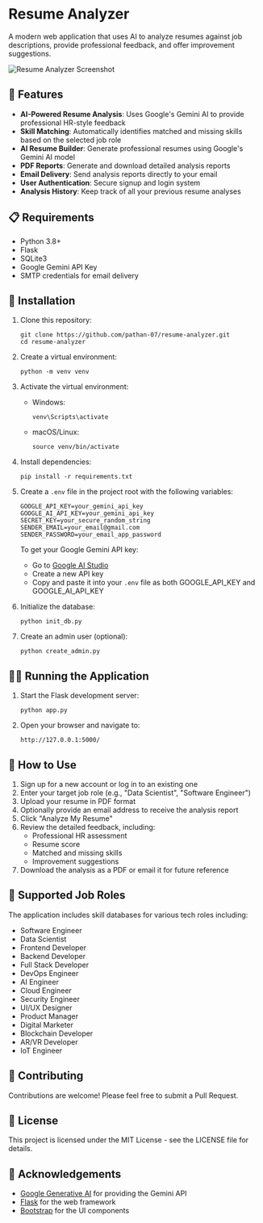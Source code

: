 # Resume Analyzer

A modern web application that uses AI to analyze resumes against job descriptions, provide professional feedback, and offer improvement suggestions.

![Resume Analyzer Screenshot](https://example.com/screenshot.png)

## 🚀 Features

- **AI-Powered Resume Analysis**: Uses Google's Gemini AI to provide professional HR-style feedback
- **Skill Matching**: Automatically identifies matched and missing skills based on the selected job role
- **AI Resume Builder**: Generate professional resumes using Google's Gemini AI model
- **PDF Reports**: Generate and download detailed analysis reports
- **Email Delivery**: Send analysis reports directly to your email
- **User Authentication**: Secure signup and login system
- **Analysis History**: Keep track of all your previous resume analyses

## 📋 Requirements

- Python 3.8+
- Flask
- SQLite3
- Google Gemini API Key
- SMTP credentials for email delivery

## 🔧 Installation

1. Clone this repository:
   ```
   git clone https://github.com/pathan-07/resume-analyzer.git
   cd resume-analyzer
   ```

2. Create a virtual environment:
   ```
   python -m venv venv
   ```

3. Activate the virtual environment:
   - Windows:
     ```
     venv\Scripts\activate
     ```
   - macOS/Linux:
     ```
     source venv/bin/activate
     ```

4. Install dependencies:
   ```
   pip install -r requirements.txt
   ```

5. Create a `.env` file in the project root with the following variables:
   ```
   GOOGLE_API_KEY=your_gemini_api_key
   GOOGLE_AI_API_KEY=your_gemini_api_key
   SECRET_KEY=your_secure_random_string
   SENDER_EMAIL=your_email@gmail.com
   SENDER_PASSWORD=your_email_app_password
   ```

   To get your Google Gemini API key:
   - Go to [Google AI Studio](https://makersuite.google.com/app/apikey)
   - Create a new API key
   - Copy and paste it into your `.env` file as both GOOGLE_API_KEY and GOOGLE_AI_API_KEY

6. Initialize the database:
   ```
   python init_db.py
   ```

7. Create an admin user (optional):
   ```
   python create_admin.py
   ```

## 🏃‍♂️ Running the Application

1. Start the Flask development server:
   ```
   python app.py
   ```

2. Open your browser and navigate to:
   ```
   http://127.0.0.1:5000/
   ```

## 📝 How to Use

1. Sign up for a new account or log in to an existing one
2. Enter your target job role (e.g., "Data Scientist", "Software Engineer")
3. Upload your resume in PDF format
4. Optionally provide an email address to receive the analysis report
5. Click "Analyze My Resume"
6. Review the detailed feedback, including:
   - Professional HR assessment
   - Resume score
   - Matched and missing skills
   - Improvement suggestions
7. Download the analysis as a PDF or email it for future reference

## 🧰 Supported Job Roles

The application includes skill databases for various tech roles including:

- Software Engineer
- Data Scientist
- Frontend Developer
- Backend Developer
- Full Stack Developer
- DevOps Engineer
- AI Engineer
- Cloud Engineer
- Security Engineer
- UI/UX Designer
- Product Manager
- Digital Marketer
- Blockchain Developer
- AR/VR Developer
- IoT Engineer

## 🤝 Contributing

Contributions are welcome! Please feel free to submit a Pull Request.

## 📄 License

This project is licensed under the MIT License - see the LICENSE file for details.

## 🙏 Acknowledgements

- [Google Generative AI](https://ai.google.dev/) for providing the Gemini API
- [Flask](https://flask.palletsprojects.com/) for the web framework
- [Bootstrap](https://getbootstrap.com/) for the UI components
